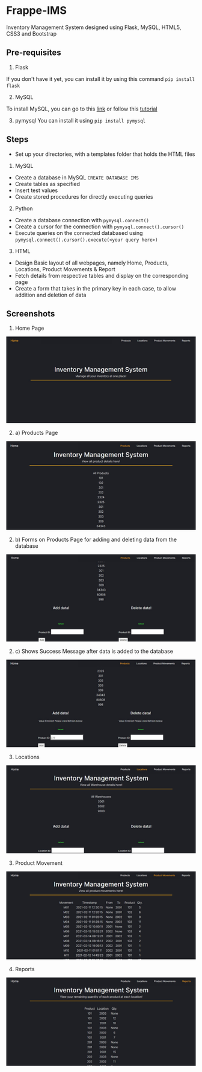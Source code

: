 # Frappe-IMS
Inventory Management System designed using Flask, MySQL, HTML5, CSS3 and Bootstrap

## Pre-requisites

1. Flask

If you don't have it yet, you can install it by using this command
`pip install flask`

2. MySQL

To install MySQL, you can go to this [link](https://cdn.mysql.com//Downloads/MySQLInstaller/mysql-installer-community-8.0.23.0.msi) or follow this [tutorial](https://phoenixnap.com/kb/install-mysql-on-windows)
    
3. pymysql
You can install it using `pip install pymysql`

## Steps

* Set up your directories, with a templates folder that holds the HTML files
1. MySQL

* Create a database in MySQL `CREATE DATABASE IMS`
* Create tables as specified
* Insert test values
* Create stored procedures for directly executing queries

2. Python
* Create a database connection with `pymysql.connect()`
* Create a cursor for the connection with `pymysql.connect().cursor()`
* Execute queries on the connected databased using `pymysql.connect().cursor().execute(<your query here>)`

3. HTML
* Design Basic layout of all webpages, namely Home, Products, Locations, Product Movements & Report
* Fetch details from respective tables and display on the corresponding page
* Create a form that takes in the primary key in each case, to allow addition and deletion of data

## Screenshots

1. Home Page

![home-page](/templates/img/home.jpg)

2. a) Products Page

![product-page](/templates/img/p1.jpg)

2. b) Forms on Products Page for adding and deleting data from the database

![product-page1](/templates/img/p2.jpg)

2. c) Shows Success Message after data is added to the database

![product-page2](/templates/img/p3.jpg)

3. Locations

![location-page](/templates/img/l1.jpg)

3. Product Movement

![productmovement-page](/templates/img/pm1.jpg)

4. Reports

![reports-page](/templates/img/r1.jpg)



